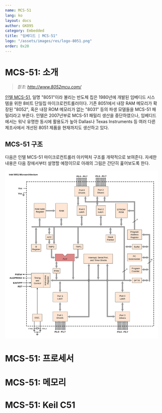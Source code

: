 ```yaml
---
name: MCS-51
lang: ko
layout: docs
author: GKO95
category: Embedded
title: "임베디드 | MCS-51"
logo: "/assets/images/res/logo-8051.png"
order: 0x20
---
```

# **MCS-51: 소개**
> *참조: http://www.8052mcu.com/*

[인텔 MCS-51](https://ko.wikipedia.org/wiki/%EC%9D%B8%ED%85%94_8051), 일명 "8051"이라 불리는 반도체 칩은 1980년에 개발된 임베디드 시스템을 위한 8비트 단일칩 마이크로컨트롤러이다. 기존 8051에서 내장 RAM 메모리가 확장된 "8052", 혹은 내장 ROM 메모리가 없는 "8031" 등의 파생 모델들을 MCS-51 패밀리라고 부른다. 인텔은 2007년부로 MCS-51 패밀리 생산을 중단하였으나, 임베디드에서는 워낙 유명한 동시에 활용도가 높아 Dallas나 Texas Instruments 등 여러 다른 제조사에서 개선된 8051 제품을 현재까지도 생산하고 있다.

## MCS-51 구조
다음은 인텔 MCS-51 마이크로컨트롤러 아키텍처 구조를 개략적으로 보여준다. 자세한 내용은 다음 장에서부터 설명할 예정이므로 아래의 그림은 간단히 훑어보도록 한다.

![그림1. 인텔 MCS-51 마이크로컨트롤러 아키텍처](/assets/images/docs/embedded/8051/8051_architecture.png)

# **MCS-51: 프로세서**

# **MCS-51: 메모리**

# **MCS-51: Keil C51**